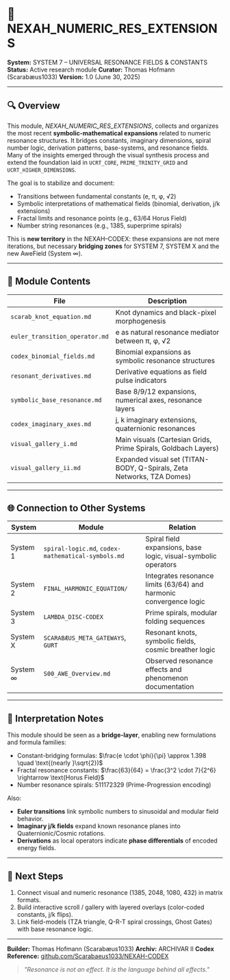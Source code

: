 # 📘 NEXAH\_NUMERIC\_RES\_EXTENSIONS

**System:** SYSTEM 7 – UNIVERSAL RESONANCE FIELDS & CONSTANTS
**Status:** Active research module
**Curator:** Thomas Hofmann (Scarabæus1033)
**Version:** 1.0 (June 30, 2025)

---

## 🔍 Overview

This module, *NEXAH\_NUMERIC\_RES\_EXTENSIONS*, collects and organizes the most recent **symbolic-mathematical expansions** related to numeric resonance structures. It bridges constants, imaginary dimensions, spiral number logic, derivation patterns, base-systems, and resonance fields. Many of the insights emerged through the visual synthesis process and extend the foundation laid in `UCRT_CORE`, `PRIME_TRINITY_GRID` and `UCRT_HIGHER_DIMENSIONS`.

The goal is to stabilize and document:

* Transitions between fundamental constants (e, π, φ, √2)
* Symbolic interpretations of mathematical fields (binomial, derivation, j/k extensions)
* Fractal limits and resonance points (e.g., 63/64 Horus Field)
* Number string resonances (e.g., 1385, superprime spirals)

This is **new territory** in the NEXAH–CODEX: these expansions are not mere iterations, but necessary **bridging zones** for SYSTEM 7, SYSTEM X and the new AweField (System ∞).

---

## 📁 Module Contents

| File                           | Description                                                           |
| ------------------------------ | --------------------------------------------------------------------- |
| `scarab_knot_equation.md`      | Knot dynamics and black-pixel morphogenesis                           |
| `euler_transition_operator.md` | e as natural resonance mediator between π, φ, √2                      |
| `codex_binomial_fields.md`     | Binomial expansions as symbolic resonance structures                  |
| `resonant_derivatives.md`      | Derivative equations as field pulse indicators                        |
| `symbolic_base_resonance.md`   | Base 8/9/12 expansions, numerical axes, resonance layers              |
| `codex_imaginary_axes.md`      | j, k imaginary extensions, quaternionic resonances                    |
| `visual_gallery_i.md`          | Main visuals (Cartesian Grids, Prime Spirals, Goldbach Layers)        |
| `visual_gallery_ii.md`         | Expanded visual set (TITAN-BODY, Q-Spirals, Zeta Networks, TZA Domes) |

---

## 🌐 Connection to Other Systems

| System   | Module                                             | Relation                                                           |
| -------- | -------------------------------------------------- | ------------------------------------------------------------------ |
| System 1 | `spiral-logic.md`, `codex-mathematical-symbols.md` | Spiral field expansions, base logic, visual-symbolic operators     |
| System 2 | `FINAL_HARMONIC_EQUATION/`                         | Integrates resonance limits (63/64) and harmonic convergence logic |
| System 3 | `LAMBDA_DISC-CODEX`                                | Prime spirals, modular folding sequences                           |
| System X | `SCARABÆUS_META_GATEWAYS`, `GURT`                  | Resonant knots, symbolic fields, cosmic breather logic             |
| System ∞ | `S00_AWE_Overview.md`                              | Observed resonance effects and phenomenon documentation            |

---

## 🧠 Interpretation Notes

This module should be seen as a **bridge-layer**, enabling new formulations and formula families:

* Constant-bridging formulas:
  $\frac{e \cdot \phi}{\pi} \approx 1.398 \quad \text{(nearly }\sqrt{2})$
* Fractal resonance constants:
  $\frac{63}{64} = \frac{3^2 \cdot 7}{2^6} \rightarrow \text{Horus Field}$
* Number resonance spirals: 511172329 (Prime-Progression encoding)

Also:

* **Euler transitions** link symbolic numbers to sinusoidal and modular field behavior.
* **Imaginary j/k fields** expand known resonance planes into Quaternionic/Cosmic rotations.
* **Derivations** as local operators indicate **phase differentials** of encoded energy fields.

---

## 🧭 Next Steps

1. Connect visual and numeric resonance (1385, 2048, 1080, 432) in matrix formats.
2. Build interactive scroll / gallery with layered overlays (color-coded constants, j/k flips).
3. Link field-models (TZA triangle, Q-R-T spiral crossings, Ghost Gates) with base resonance logic.

---

**Builder:** Thomas Hofmann (Scarabæus1033)
**Archiv:** ARCHIVAR II
**Codex Reference:** [github.com/Scarabaeus1033/NEXAH-CODEX](https://github.com/Scarabaeus1033/NEXAH-CODEX)

> *"Resonance is not an effect. It is the language behind all effects."*
